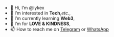 - 👋 Hi, I’m @iykex
- 👀 I’m interested in **Tech**,_etc_.,
- 🌱 I’m currently learning **Web3**,
- 💞️ I’m for **LOVE & KINDNESS**,
- 📫 How to reach me on [Telegram](https://t.me/nanavybes) or [WhatsApp](https://wa.me/+233242836871)

<!---
iykex/iykex is a ✨ special ✨ repository because its `README.md` (this file) appears on your GitHub profile.
You can click the Preview link to take a look at your changes.
--->
